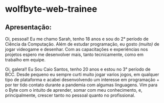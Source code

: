 # wolfbyte-web-trainee

## Apresentação: 

 Oi, pessoal! Eu me chamo Sarah, tenho 18 anos e sou do 2° período de Ciência da Computação.
 Além de estudar programação, eu gosto *(muito)* de jogar videogame e desenhar. 
 Com as capacitações e experiências nos projetos espero me desenvolver mais, tanto tecnicamente, como em trabalho em equipe.

Oi, galera!! Eu Sou Caio Santos, tenho 20 anos e estou no 3° período de BCC.
Desde pequeno eu sempre curti muito jogar varios jogos, em qualquer tipo de plataforma e acabei desenvolvendo um interesse em programação +
por ter tido contato durante a pandemia com algumas linguagens.
Vim para o Byte com o intuito de aprender, somar com meu conhecimento, e, principalmente, crescer tanto no pessoal quanto no profissional.